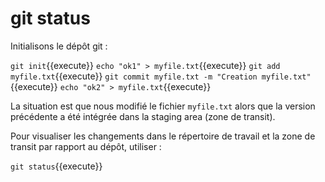 # git status

Initialisons le dépôt git :

`git init`{{execute}}
`echo "ok1" > myfile.txt`{{execute}}
`git add myfile.txt`{{execute}}
`git commit myfile.txt -m "Creation myfile.txt"`{{execute}}
`echo "ok2" > myfile.txt`{{execute}}

La situation est que nous modifié le fichier `myfile.txt` alors que la version précédente a été intégrée dans la staging area (zone de transit).

Pour visualiser les changements dans le répertoire de travail et la zone de transit par rapport au dépôt, utiliser :

`git status`{{execute}}
